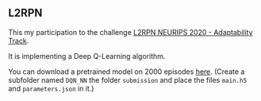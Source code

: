 ## L2RPN

This my participation to the challenge [L2RPN NEURIPS 2020 - Adaptability Track](https://competitions.codalab.org/competitions/25427#participate-submit_results).

It is implementing a Deep Q-Learning algorithm.

You can download a pretrained model on 2000 episodes
[here](https://mega.nz/folder/vdtEQaQS#RXFizR2CiqcyAKQys76fgA).
(Create a subfolder named `DQN_NN` the folder `submission`
and place the files `main.h5` and `parameters.json` in it.)

